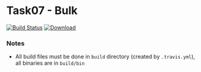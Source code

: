 # Task07 - Bulk
[![Build Status](https://travis-ci.com/mkvdv/otus-cpp-2018.svg?branch=task07)](https://travis-ci.com/mkvdv/otus-cpp-2018)
[![Download](https://api.bintray.com/packages/mkvdv/otus-cpp-2018/ha/images/download.svg?version=bulk) ](https://bintray.com/mkvdv/otus-cpp-2018/ha/bulk/link)


### Notes
* All build files must be done in `build` directory (created by `.travis.yml`), all binaries are in `build/bin`
